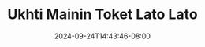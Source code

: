 --- 
title: "Ukhti Mainin Toket Lato Lato"
description: "nonton bokeh Ukhti Mainin Toket Lato Lato  tele full new"
date: 2024-09-24T14:43:46-08:00
file_code: "zcjgo1rfr4jx"
draft: false
cover: "vk3j5c2or0o1svk5.jpg"
tags: ["Ukhti", "Mainin", "Toket", "Lato", "Lato", "bokep-indo", "bokep-viral", "bokep-ig"]
length: 90
fld_id: "1391199"
foldername: ".RARAHUKHTIHIJAB35Video"
categories: [".RARAHUKHTIHIJAB35Video"]
views: 95
---